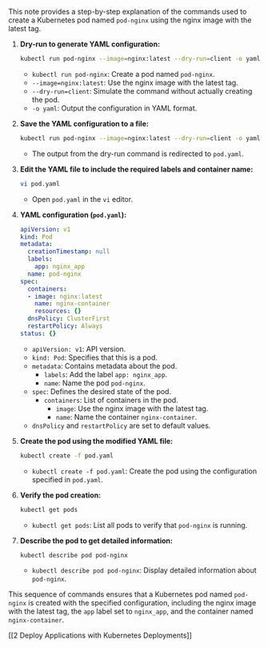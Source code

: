 
This note provides a step-by-step explanation of the commands used to create a Kubernetes pod named `pod-nginx` using the nginx image with the latest tag.

1. **Dry-run to generate YAML configuration:**
   ```bash
   kubectl run pod-nginx --image=nginx:latest --dry-run=client -o yaml
   ```
   - `kubectl run pod-nginx`: Create a pod named `pod-nginx`.
   - `--image=nginx:latest`: Use the nginx image with the latest tag.
   - `--dry-run=client`: Simulate the command without actually creating the pod.
   - `-o yaml`: Output the configuration in YAML format.

2. **Save the YAML configuration to a file:**
   ```bash
   kubectl run pod-nginx --image=nginx:latest --dry-run=client -o yaml > pod.yaml
   ```
   - The output from the dry-run command is redirected to `pod.yaml`.

3. **Edit the YAML file to include the required labels and container name:**
   ```bash
   vi pod.yaml
   ```
   - Open `pod.yaml` in the `vi` editor.

4. **YAML configuration (`pod.yaml`):**
   ```yaml
   apiVersion: v1
   kind: Pod
   metadata:
     creationTimestamp: null
     labels:
       app: nginx_app
     name: pod-nginx
   spec:
     containers:
     - image: nginx:latest
       name: nginx-container
       resources: {}
     dnsPolicy: ClusterFirst
     restartPolicy: Always
   status: {}
   ```
   - `apiVersion: v1`: API version.
   - `kind: Pod`: Specifies that this is a pod.
   - `metadata`: Contains metadata about the pod.
     - `labels`: Add the label `app: nginx_app`.
     - `name`: Name the pod `pod-nginx`.
   - `spec`: Defines the desired state of the pod.
     - `containers`: List of containers in the pod.
       - `image`: Use the nginx image with the latest tag.
       - `name`: Name the container `nginx-container`.
   - `dnsPolicy` and `restartPolicy` are set to default values.

5. **Create the pod using the modified YAML file:**
   ```bash
   kubectl create -f pod.yaml
   ```
   - `kubectl create -f pod.yaml`: Create the pod using the configuration specified in `pod.yaml`.

6. **Verify the pod creation:**
   ```bash
   kubectl get pods
   ```
   - `kubectl get pods`: List all pods to verify that `pod-nginx` is running.

7. **Describe the pod to get detailed information:**
   ```bash
   kubectl describe pod pod-nginx
   ```
   - `kubectl describe pod pod-nginx`: Display detailed information about `pod-nginx`.

This sequence of commands ensures that a Kubernetes pod named `pod-nginx` is created with the specified configuration, including the nginx image with the latest tag, the `app` label set to `nginx_app`, and the container named `nginx-container`.


[[2 Deploy Applications with Kubernetes Deployments]]
